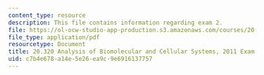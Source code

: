 ```yaml
---
content_type: resource
description: This file contains information regarding exam 2.
file: https://ol-ocw-studio-app-production.s3.amazonaws.com/courses/20-320-analysis-of-biomolecular-and-cellular-systems-fall-2012/c7b4e678a14e5e26ea9c9e6916137757_MIT20_320F12_2011Exam2.pdf
file_type: application/pdf
resourcetype: Document
title: 20.320 Analysis of Biomolecular and Cellular Systems, 2011 Exam 2
uid: c7b4e678-a14e-5e26-ea9c-9e6916137757
---
```

